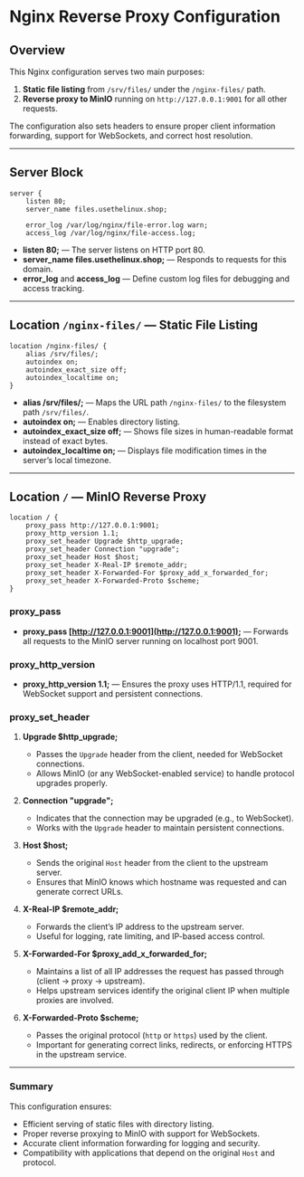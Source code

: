 # Nginx Reverse Proxy Configuration
## Overview

This Nginx configuration serves two main purposes:

1. **Static file listing** from `/srv/files/` under the `/nginx-files/` path.
2. **Reverse proxy to MinIO** running on `http://127.0.0.1:9001` for all other requests.

The configuration also sets headers to ensure proper client information forwarding, support for WebSockets, and correct host resolution.

---

## Server Block

```nginx
server {
    listen 80;
    server_name files.usethelinux.shop;

    error_log /var/log/nginx/file-error.log warn;
    access_log /var/log/nginx/file-access.log;
```

* **listen 80;** — The server listens on HTTP port 80.
* **server_name files.usethelinux.shop;** — Responds to requests for this domain.
* **error_log** and **access_log** — Define custom log files for debugging and access tracking.

---

## Location `/nginx-files/` — Static File Listing

```nginx
location /nginx-files/ {
    alias /srv/files/;
    autoindex on;
    autoindex_exact_size off;
    autoindex_localtime on;
}
```

* **alias /srv/files/;** — Maps the URL path `/nginx-files/` to the filesystem path `/srv/files/`.
* **autoindex on;** — Enables directory listing.
* **autoindex_exact_size off;** — Shows file sizes in human-readable format instead of exact bytes.
* **autoindex_localtime on;** — Displays file modification times in the server’s local timezone.

---

## Location `/` — MinIO Reverse Proxy

```nginx
location / {
    proxy_pass http://127.0.0.1:9001;
    proxy_http_version 1.1;
    proxy_set_header Upgrade $http_upgrade;
    proxy_set_header Connection "upgrade";
    proxy_set_header Host $host;
    proxy_set_header X-Real-IP $remote_addr;
    proxy_set_header X-Forwarded-For $proxy_add_x_forwarded_for;
    proxy_set_header X-Forwarded-Proto $scheme;
}
```

### proxy_pass

* **proxy_pass [http://127.0.0.1:9001](http://127.0.0.1:9001);** — Forwards all requests to the MinIO server running on localhost port 9001.

### proxy_http_version

* **proxy_http_version 1.1;** — Ensures the proxy uses HTTP/1.1, required for WebSocket support and persistent connections.

### proxy_set_header

1. **Upgrade $http_upgrade;**

   * Passes the `Upgrade` header from the client, needed for WebSocket connections.
   * Allows MinIO (or any WebSocket-enabled service) to handle protocol upgrades properly.

2. **Connection "upgrade";**

   * Indicates that the connection may be upgraded (e.g., to WebSocket).
   * Works with the `Upgrade` header to maintain persistent connections.

3. **Host $host;**

   * Sends the original `Host` header from the client to the upstream server.
   * Ensures that MinIO knows which hostname was requested and can generate correct URLs.

4. **X-Real-IP $remote_addr;**

   * Forwards the client’s IP address to the upstream server.
   * Useful for logging, rate limiting, and IP-based access control.

5. **X-Forwarded-For $proxy_add_x_forwarded_for;**

   * Maintains a list of all IP addresses the request has passed through (client → proxy → upstream).
   * Helps upstream services identify the original client IP when multiple proxies are involved.

6. **X-Forwarded-Proto $scheme;**

   * Passes the original protocol (`http` or `https`) used by the client.
   * Important for generating correct links, redirects, or enforcing HTTPS in the upstream service.

---

### Summary

This configuration ensures:

* Efficient serving of static files with directory listing.
* Proper reverse proxying to MinIO with support for WebSockets.
* Accurate client information forwarding for logging and security.
* Compatibility with applications that depend on the original `Host` and protocol.


